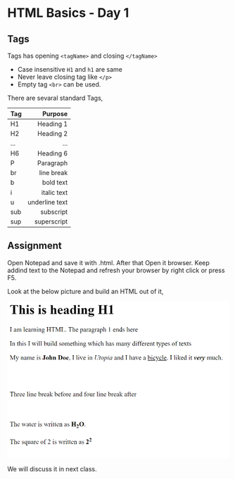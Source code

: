 
# HTML Basics - Day 1

## Tags

Tags has opening `<tagName>` and closing `</tagName>`

- Case insensitive `H1` and `h1` are same
- Never leave closing tag like `</p>`
- Empty tag `<br>` can be used.

There are sevaral standard Tags,

| Tag |   Purpose |
|-----|----------:|
|  H1 | Heading 1 |
|  H2 | Heading 2 |
|  ...| ...       |
|  H6 | Heading 6 |
|  P  | Paragraph |
|  br | line break|
| b | bold text |
| i | italic text |
| u | underline text |
| sub | subscript |
| sup | superscript |

## Assignment

Open Notepad and save it with .html. After that Open it browser. Keep addind text to the Notepad and refresh your browser by right click or press F5.

Look at the below picture and build an HTML out of it,

![Assignment #1](assignments/assignment01.png)

We will discuss it in next class.